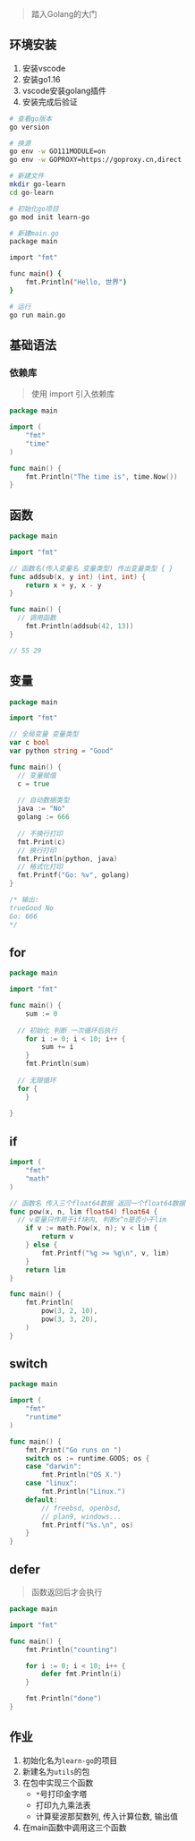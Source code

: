 > 踏入Golang的大门

## 环境安装

1. 安装vscode
2. 安装go1.16
3. vscode安装golang插件
4. 安装完成后验证

```bash
# 查看go版本
go version

# 换源
go env -w GO111MODULE=on
go env -w GOPROXY=https://goproxy.cn,direct

# 新建文件
mkdir go-learn
cd go-learn

# 初始化go项目
go mod init learn-go

# 新建main.go
package main

import "fmt"

func main() {
	fmt.Println("Hello, 世界")
}

# 运行
go run main.go
```

## 基础语法

### 依赖库

> 使用 import 引入依赖库

```go
package main

import (
	"fmt"
	"time"
)

func main() {
	fmt.Println("The time is", time.Now())
}
```

## 函数

```go
package main

import "fmt"

// 函数名(传入变量名 变量类型) 传出变量类型 { }
func addsub(x, y int) (int, int) {
	return x + y, x - y
}

func main() {
  // 调用函数
	fmt.Println(addsub(42, 13))
}

// 55 29
```

## 变量

```go
package main

import "fmt"

// 全局变量 变量类型
var c bool
var python string = "Good"

func main() {
  // 变量赋值
  c = true
  
  // 自动数据类型
  java := "No"
  golang := 666
  
  // 不换行打印
  fmt.Print(c)
  // 换行打印
  fmt.Println(python, java)
  // 格式化打印
  fmt.Printf("Go: %v", golang)
}

/* 输出:
trueGood No
Go: 666
*/
```

## for

```go
package main

import "fmt"

func main() {
	sum := 0
  
  // 初始化 判断 一次循环后执行
	for i := 0; i < 10; i++ {
		sum += i
	}
	fmt.Println(sum)
  
  // 无限循环
  for {
	}
  
}
```

## if

```go
import (
	"fmt"
	"math"
)

// 函数名 传入三个float64数据 返回一个float64数据
func pow(x, n, lim float64) float64 {
  // v变量只作用于if块内, 判断x^n是否小于lim
	if v := math.Pow(x, n); v < lim {
		return v
	} else {
		fmt.Printf("%g >= %g\n", v, lim)
	}
	return lim
}

func main() {
	fmt.Println(
		pow(3, 2, 10),
		pow(3, 3, 20),
	)
}
```

## switch

```go
package main

import (
	"fmt"
	"runtime"
)

func main() {
	fmt.Print("Go runs on ")
	switch os := runtime.GOOS; os {
	case "darwin":
		fmt.Println("OS X.")
	case "linux":
		fmt.Println("Linux.")
	default:
		// freebsd, openbsd,
		// plan9, windows...
		fmt.Printf("%s.\n", os)
	}
}
```

## defer

> 函数返回后才会执行

```go
package main

import "fmt"

func main() {
	fmt.Println("counting")

	for i := 0; i < 10; i++ {
		defer fmt.Println(i)
	}

	fmt.Println("done")
}
```

## 作业

1. 初始化名为`learn-go`的项目
2. 新建名为`utils`的包
3. 在包中实现三个函数
    - `*`号打印金字塔
    - 打印九九乘法表
    - 计算斐波那契数列, 传入计算位数, 输出值
4. 在main函数中调用这三个函数